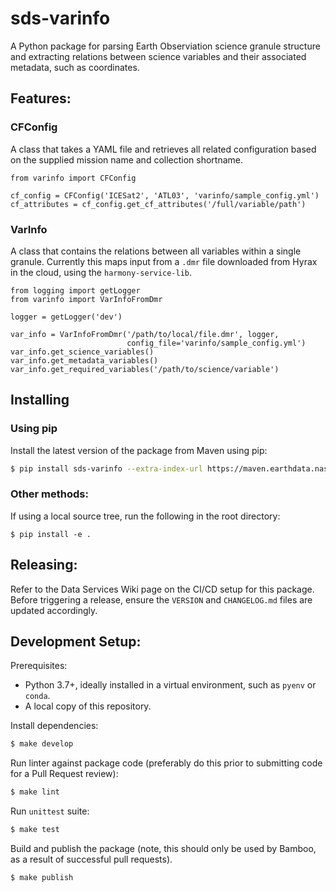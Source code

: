 # sds-varinfo

A Python package for parsing Earth Observiation science granule structure and
extracting relations between science variables and their associated metadata,
such as coordinates.

## Features:

### CFConfig

A class that takes a YAML file and retrieves all related configuration based on
the supplied mission name and collection shortname.

```
from varinfo import CFConfig

cf_config = CFConfig('ICESat2', 'ATL03', 'varinfo/sample_config.yml')
cf_attributes = cf_config.get_cf_attributes('/full/variable/path')
```

### VarInfo

A class that contains the relations between all variables within a single
granule. Currently this maps input from a `.dmr` file downloaded from Hyrax in
the cloud, using the `harmony-service-lib`.

```
from logging import getLogger
from varinfo import VarInfoFromDmr

logger = getLogger('dev')

var_info = VarInfoFromDmr('/path/to/local/file.dmr', logger,
						  config_file='varinfo/sample_config.yml')
var_info.get_science_variables()
var_info.get_metadata_variables()
var_info.get_required_variables('/path/to/science/variable')
```

## Installing

### Using pip

Install the latest version of the package from Maven using pip:

```bash
$ pip install sds-varinfo --extra-index-url https://maven.earthdata.nasa.gov/repository/python-repo/simple
```

### Other methods:

If using a local source tree, run the following in the root directory:

```
$ pip install -e .
```

## Releasing:

Refer to the Data Services Wiki page on the CI/CD setup for this package.
Before triggering a release, ensure the `VERSION` and `CHANGELOG.md` files are
updated accordingly.

## Development Setup:

Prerequisites:

  - Python 3.7+, ideally installed in a virtual environment, such as `pyenv` or
    `conda`.
  - A local copy of this repository.

Install dependencies:

```bash
$ make develop
```

Run linter against package code (preferably do this prior to submitting code
for a Pull Request review):

```bash
$ make lint
```

Run `unittest` suite:

```bash
$ make test
```

Build and publish the package (note, this should only be used by Bamboo, as a
result of successful pull requests).

```bash
$ make publish
```

